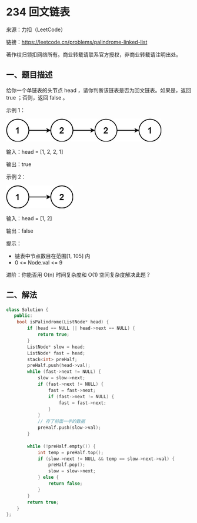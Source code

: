 # 234 回文链表

来源：力扣（LeetCode）

链接：https://leetcode.cn/problems/palindrome-linked-list

著作权归领扣网络所有。商业转载请联系官方授权，非商业转载请注明出处。

## 一、题目描述
给你一个单链表的头节点 head ，请你判断该链表是否为回文链表。如果是，返回 true ；否则，返回 false 。

示例 1：

![](../assets/234/pal1linked-list.jpg)

输入：head = [1, 2, 2, 1]

输出：true

示例 2：

![](../assets/234/pal2linked-list.jpg)


输入：head = [1, 2]

输出：false
 

提示：

- 链表中节点数目在范围[1, 105] 内
- 0 <= Node.val <= 9
 

进阶：你能否用 O(n) 时间复杂度和 O(1) 空间复杂度解决此题？

## 二、解法

```cpp
class Solution {
   public:
    bool isPalindrome(ListNode* head) {
        if (head == NULL || head->next == NULL) {
            return true;
        }
        ListNode* slow = head;
        ListNode* fast = head;
        stack<int> preHalf;
        preHalf.push(head->val);
        while (fast->next != NULL) {
            slow = slow->next;
            if (fast->next != NULL) {
                fast = fast->next;
                if (fast->next != NULL) {
                    fast = fast->next;
                }     
            }
            // 存了前面一半的数据
            preHalf.push(slow->val);
        }

        while (!preHalf.empty()) {
            int temp = preHalf.top();
            if (slow->next != NULL && temp == slow->next->val) {
                preHalf.pop();
                slow = slow->next;
            } else {
                return false;
            }
        }
        return true;
    }
};
```